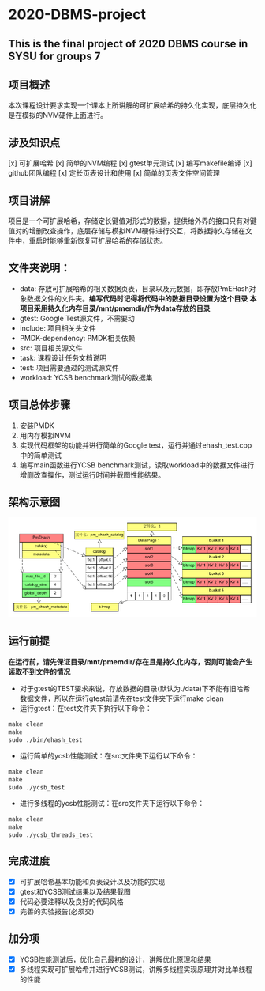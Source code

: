 # 2020-DBMS-project
This is the final project of 2020 DBMS course in SYSU for groups 7
--
## 项目概述
本次课程设计要求实现一个课本上所讲解的可扩展哈希的持久化实现，底层持久化是在模拟的NVM硬件上面进行。

## 涉及知识点
[x] 可扩展哈希
[x] 简单的NVM编程
[x] gtest单元测试
[x] 编写makefile编译
[x] github团队编程
[x] 定长页表设计和使用
[x] 简单的页表文件空间管理

## 项目讲解
项目是一个可扩展哈希，存储定长键值对形式的数据，提供给外界的接口只有对键值对的增删改查操作，底层存储与模拟NVM硬件进行交互，将数据持久存储在文件中，重启时能够重新恢复可扩展哈希的存储状态。

## 文件夹说明：
+ data: 存放可扩展哈希的相关数据页表，目录以及元数据，即存放PmEHash对象数据文件的文件夹。**编写代码时记得将代码中的数据目录设置为这个目录** **本项目采用持久化内存目录/mnt/pmemdir/作为data存放的目录**
+ gtest: Google Test源文件，不需要动
+ include: 项目相关头文件
+ PMDK-dependency: PMDK相关依赖
+ src: 项目相关源文件
+ task: 课程设计任务文档说明
+ test: 项目需要通过的测试源文件
+ workload: YCSB benchmark测试的数据集

## 项目总体步骤
1. 安装PMDK
2. 用内存模拟NVM
3. 实现代码框架的功能并进行简单的Google test，运行并通过ehash_test.cpp中的简单测试
4. 编写main函数进行YCSB benchmark测试，读取workload中的数据文件进行增删改查操作，测试运行时间并截图性能结果。

## 架构示意图
![架构图](./asset/PmEHash.bmp)

## 运行前提
**在运行前，请先保证目录/mnt/pmemdir/存在且是持久化内存，否则可能会产生读取不到文件的情况**
- 对于gtest的TEST要求来说，存放数据的目录(默认为./data)下不能有旧哈希数据文件，所以在运行gtest前请先在test文件夹下运行make clean
- 运行gtest：在test文件夹下执行以下命令：
```
make clean 
make
sudo ./bin/ehash_test
```

- 运行简单的ycsb性能测试：在src文件夹下运行以下命令：
```
make clean
make 
sudo ./ycsb_test
```

- 进行多线程的ycsb性能测试：在src文件夹下运行以下命令：
```
make clean
make
sudo ./ycsb_threads_test
```

## 完成进度

- [x] 可扩展哈希基本功能和页表设计以及功能的实现
- [x] gtest和YCSB测试结果以及结果截图
- [x] 代码必要注释以及良好的代码风格
- [x] 完善的实验报告(必须交)

## 加分项
- [x] YCSB性能测试后，优化自己最初的设计，讲解优化原理和结果
- [x] 多线程实现可扩展哈希并进行YCSB测试，讲解多线程实现原理并对比单线程的性能